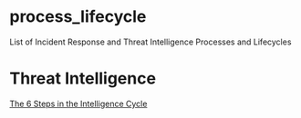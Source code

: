 # process_lifecycle
List of Incident Response and Threat Intelligence Processes and Lifecycles

# Threat Intelligence

[The 6 Steps in the Intelligence Cycle](6_steps_intelligence_cycle.md)
